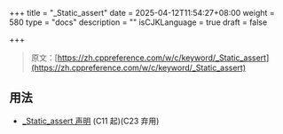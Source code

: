 +++
title = "_Static_assert"
date = 2025-04-12T11:54:27+08:00
weight = 580
type = "docs"
description = ""
isCJKLanguage = true
draft = false

+++

> 原文：[https://zh.cppreference.com/w/c/keyword/_Static_assert](https://zh.cppreference.com/w/c/keyword/_Static_assert)

## 用法

- [_Static_assert 声明](https://zh.cppreference.com/w/c/language/_Static_assert) (C11 起)(C23 弃用)